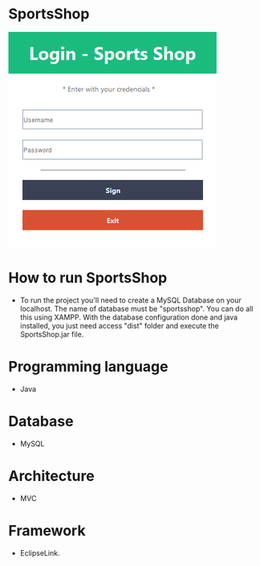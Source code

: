 # SportsShop

<p>
  <img src="https://github.com/omouravictor/omouravictor/blob/main/assets/sports-shop/login.png" alt="Login Sports shop">
</p>

# How to run SportsShop

- To run the project you'll need to create a MySQL Database on your localhost. The name of database must be "sportsshop". You can do all this using XAMPP. With the database configuration done and java installed,
you just need access "dist" folder and execute the SportsShop.jar file.

# Programming language

- Java

# Database

- MySQL

# Architecture

- MVC

# Framework

- EclipseLink.
